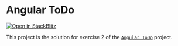 # Angular ToDo

[![Open in StackBlitz](https://developer.stackblitz.com/img/open_in_stackblitz.svg)](https://stackblitz.com/github/stackblitz/ng-be-workshop/tree/main/solutions/webworkers/3-angular-todo/step-1-shared-worker?file=README.md)

This project is the solution for exercise 2 of the [`Angular ToDo`](../../../../exercises/webworkers/3-angular-todo) 
project.
